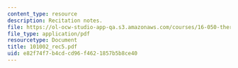 ```yaml
---
content_type: resource
description: Recitation notes.
file: https://ol-ocw-studio-app-qa.s3.amazonaws.com/courses/16-050-thermal-energy-fall-2002/e82f74f7b4cdcd96f4621857b5b8ce40_101002_rec5.pdf
file_type: application/pdf
resourcetype: Document
title: 101002_rec5.pdf
uid: e82f74f7-b4cd-cd96-f462-1857b5b8ce40
---
```

